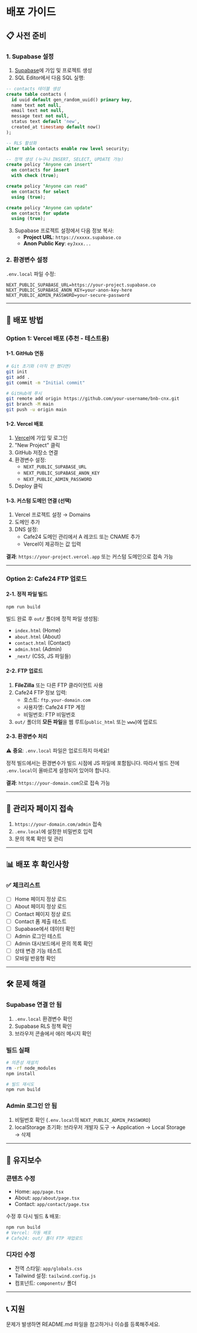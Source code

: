 # 배포 가이드

## 📋 사전 준비

### 1. Supabase 설정

1. [Supabase](https://supabase.com)에 가입 및 프로젝트 생성
2. SQL Editor에서 다음 SQL 실행:

```sql
-- contacts 테이블 생성
create table contacts (
  id uuid default gen_random_uuid() primary key,
  name text not null,
  email text not null,
  message text not null,
  status text default 'new',
  created_at timestamp default now()
);

-- RLS 활성화
alter table contacts enable row level security;

-- 정책 생성 (누구나 INSERT, SELECT, UPDATE 가능)
create policy "Anyone can insert"
  on contacts for insert
  with check (true);

create policy "Anyone can read"
  on contacts for select
  using (true);

create policy "Anyone can update"
  on contacts for update
  using (true);
```

3. Supabase 프로젝트 설정에서 다음 정보 복사:
   - **Project URL**: `https://xxxxx.supabase.co`
   - **Anon Public Key**: `eyJxxx...`

### 2. 환경변수 설정

`.env.local` 파일 수정:

```env
NEXT_PUBLIC_SUPABASE_URL=https://your-project.supabase.co
NEXT_PUBLIC_SUPABASE_ANON_KEY=your-anon-key-here
NEXT_PUBLIC_ADMIN_PASSWORD=your-secure-password
```

---

## 🚀 배포 방법

### Option 1: Vercel 배포 (추천 - 테스트용)

#### 1-1. GitHub 연동

```bash
# Git 초기화 (아직 안 했다면)
git init
git add .
git commit -m "Initial commit"

# GitHub에 푸시
git remote add origin https://github.com/your-username/bnb-cnx.git
git branch -M main
git push -u origin main
```

#### 1-2. Vercel 배포

1. [Vercel](https://vercel.com)에 가입 및 로그인
2. "New Project" 클릭
3. GitHub 저장소 연결
4. 환경변수 설정:
   - `NEXT_PUBLIC_SUPABASE_URL`
   - `NEXT_PUBLIC_SUPABASE_ANON_KEY`
   - `NEXT_PUBLIC_ADMIN_PASSWORD`
5. Deploy 클릭

#### 1-3. 커스텀 도메인 연결 (선택)

1. Vercel 프로젝트 설정 → Domains
2. 도메인 추가
3. DNS 설정:
   - Cafe24 도메인 관리에서 A 레코드 또는 CNAME 추가
   - Vercel이 제공하는 값 입력

**결과**: `https://your-project.vercel.app` 또는 커스텀 도메인으로 접속 가능

---

### Option 2: Cafe24 FTP 업로드

#### 2-1. 정적 파일 빌드

```bash
npm run build
```

빌드 완료 후 `out/` 폴더에 정적 파일 생성됨:
- `index.html` (Home)
- `about.html` (About)
- `contact.html` (Contact)
- `admin.html` (Admin)
- `_next/` (CSS, JS 파일들)

#### 2-2. FTP 업로드

1. **FileZilla** 또는 다른 FTP 클라이언트 사용
2. Cafe24 FTP 정보 입력:
   - 호스트: `ftp.your-domain.com`
   - 사용자명: Cafe24 FTP 계정
   - 비밀번호: FTP 비밀번호
3. `out/` 폴더의 **모든 파일**을 웹 루트(`public_html` 또는 `www`)에 업로드

#### 2-3. 환경변수 처리

⚠️ **중요**: `.env.local` 파일은 업로드하지 마세요!

정적 빌드에서는 환경변수가 빌드 시점에 JS 파일에 포함됩니다.
따라서 빌드 전에 `.env.local`이 올바르게 설정되어 있어야 합니다.

**결과**: `https://your-domain.com`으로 접속 가능

---

## 🔐 관리자 페이지 접속

1. `https://your-domain.com/admin` 접속
2. `.env.local`에 설정한 비밀번호 입력
3. 문의 목록 확인 및 관리

---

## 📊 배포 후 확인사항

### ✅ 체크리스트

- [ ] Home 페이지 정상 로드
- [ ] About 페이지 정상 로드
- [ ] Contact 페이지 정상 로드
- [ ] Contact 폼 제출 테스트
- [ ] Supabase에서 데이터 확인
- [ ] Admin 로그인 테스트
- [ ] Admin 대시보드에서 문의 목록 확인
- [ ] 상태 변경 기능 테스트
- [ ] 모바일 반응형 확인

---

## 🛠️ 문제 해결

### Supabase 연결 안 됨

1. `.env.local` 환경변수 확인
2. Supabase RLS 정책 확인
3. 브라우저 콘솔에서 에러 메시지 확인

### 빌드 실패

```bash
# 의존성 재설치
rm -rf node_modules
npm install

# 빌드 재시도
npm run build
```

### Admin 로그인 안 됨

1. 비밀번호 확인 (`.env.local`의 `NEXT_PUBLIC_ADMIN_PASSWORD`)
2. localStorage 초기화: 브라우저 개발자 도구 → Application → Local Storage → 삭제

---

## 📝 유지보수

### 콘텐츠 수정

- Home: `app/page.tsx`
- About: `app/about/page.tsx`
- Contact: `app/contact/page.tsx`

수정 후 다시 빌드 & 배포:
```bash
npm run build
# Vercel: 자동 배포
# Cafe24: out/ 폴더 FTP 재업로드
```

### 디자인 수정

- 전역 스타일: `app/globals.css`
- Tailwind 설정: `tailwind.config.js`
- 컴포넌트: `components/` 폴더

---

## 📞 지원

문제가 발생하면 README.md 파일을 참고하거나 이슈를 등록해주세요.

